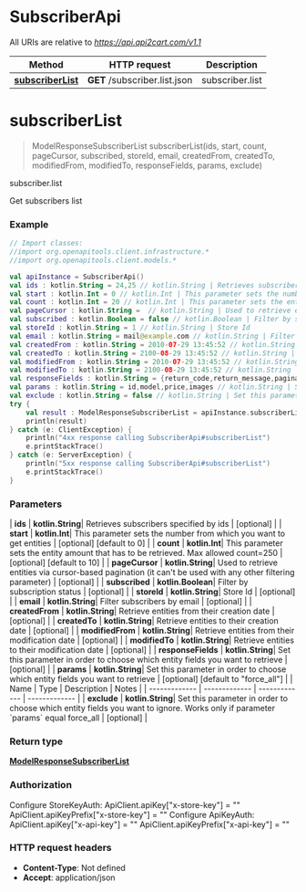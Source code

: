 # SubscriberApi

All URIs are relative to *https://api.api2cart.com/v1.1*

| Method | HTTP request | Description |
| ------------- | ------------- | ------------- |
| [**subscriberList**](SubscriberApi.md#subscriberList) | **GET** /subscriber.list.json | subscriber.list |


<a id="subscriberList"></a>
# **subscriberList**
> ModelResponseSubscriberList subscriberList(ids, start, count, pageCursor, subscribed, storeId, email, createdFrom, createdTo, modifiedFrom, modifiedTo, responseFields, params, exclude)

subscriber.list

Get subscribers list

### Example
```kotlin
// Import classes:
//import org.openapitools.client.infrastructure.*
//import org.openapitools.client.models.*

val apiInstance = SubscriberApi()
val ids : kotlin.String = 24,25 // kotlin.String | Retrieves subscribers specified by ids
val start : kotlin.Int = 0 // kotlin.Int | This parameter sets the number from which you want to get entities
val count : kotlin.Int = 20 // kotlin.Int | This parameter sets the entity amount that has to be retrieved. Max allowed count=250
val pageCursor : kotlin.String =  // kotlin.String | Used to retrieve entities via cursor-based pagination (it can't be used with any other filtering parameter)
val subscribed : kotlin.Boolean = false // kotlin.Boolean | Filter by subscription status
val storeId : kotlin.String = 1 // kotlin.String | Store Id
val email : kotlin.String = mail@example.com // kotlin.String | Filter subscribers by email
val createdFrom : kotlin.String = 2010-07-29 13:45:52 // kotlin.String | Retrieve entities from their creation date
val createdTo : kotlin.String = 2100-08-29 13:45:52 // kotlin.String | Retrieve entities to their creation date
val modifiedFrom : kotlin.String = 2010-07-29 13:45:52 // kotlin.String | Retrieve entities from their modification date
val modifiedTo : kotlin.String = 2100-08-29 13:45:52 // kotlin.String | Retrieve entities to their modification date
val responseFields : kotlin.String = {return_code,return_message,pagination,result} // kotlin.String | Set this parameter in order to choose which entity fields you want to retrieve
val params : kotlin.String = id,model,price,images // kotlin.String | Set this parameter in order to choose which entity fields you want to retrieve
val exclude : kotlin.String = false // kotlin.String | Set this parameter in order to choose which entity fields you want to ignore. Works only if parameter `params` equal force_all
try {
    val result : ModelResponseSubscriberList = apiInstance.subscriberList(ids, start, count, pageCursor, subscribed, storeId, email, createdFrom, createdTo, modifiedFrom, modifiedTo, responseFields, params, exclude)
    println(result)
} catch (e: ClientException) {
    println("4xx response calling SubscriberApi#subscriberList")
    e.printStackTrace()
} catch (e: ServerException) {
    println("5xx response calling SubscriberApi#subscriberList")
    e.printStackTrace()
}
```

### Parameters
| **ids** | **kotlin.String**| Retrieves subscribers specified by ids | [optional] |
| **start** | **kotlin.Int**| This parameter sets the number from which you want to get entities | [optional] [default to 0] |
| **count** | **kotlin.Int**| This parameter sets the entity amount that has to be retrieved. Max allowed count&#x3D;250 | [optional] [default to 10] |
| **pageCursor** | **kotlin.String**| Used to retrieve entities via cursor-based pagination (it can&#39;t be used with any other filtering parameter) | [optional] |
| **subscribed** | **kotlin.Boolean**| Filter by subscription status | [optional] |
| **storeId** | **kotlin.String**| Store Id | [optional] |
| **email** | **kotlin.String**| Filter subscribers by email | [optional] |
| **createdFrom** | **kotlin.String**| Retrieve entities from their creation date | [optional] |
| **createdTo** | **kotlin.String**| Retrieve entities to their creation date | [optional] |
| **modifiedFrom** | **kotlin.String**| Retrieve entities from their modification date | [optional] |
| **modifiedTo** | **kotlin.String**| Retrieve entities to their modification date | [optional] |
| **responseFields** | **kotlin.String**| Set this parameter in order to choose which entity fields you want to retrieve | [optional] |
| **params** | **kotlin.String**| Set this parameter in order to choose which entity fields you want to retrieve | [optional] [default to &quot;force_all&quot;] |
| Name | Type | Description  | Notes |
| ------------- | ------------- | ------------- | ------------- |
| **exclude** | **kotlin.String**| Set this parameter in order to choose which entity fields you want to ignore. Works only if parameter &#x60;params&#x60; equal force_all | [optional] |

### Return type

[**ModelResponseSubscriberList**](ModelResponseSubscriberList.md)

### Authorization


Configure StoreKeyAuth:
    ApiClient.apiKey["x-store-key"] = ""
    ApiClient.apiKeyPrefix["x-store-key"] = ""
Configure ApiKeyAuth:
    ApiClient.apiKey["x-api-key"] = ""
    ApiClient.apiKeyPrefix["x-api-key"] = ""

### HTTP request headers

 - **Content-Type**: Not defined
 - **Accept**: application/json

